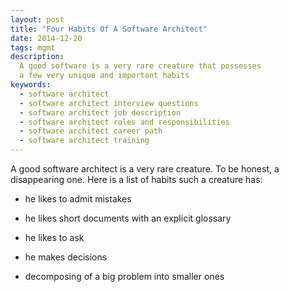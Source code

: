 ```yaml
---
layout: post
title: "Four Habits Of A Software Architect"
date: 2014-12-20
tags: mgmt
description:
  A good software is a very rare creature that possesses
  a few very unique and important habits
keywords:
  - software architect
  - software architect interview questions
  - software architect job description
  - software architect roles and responsibilities
  - software architect career path
  - software architect training
---
```


A good software architect is a very rare creature. To be honest,
a disappearing one. Here is a list of habits such a creature has:

 * he likes to admit mistakes

 * he likes short documents with an explicit glossary

 * he likes to ask

 * he makes decisions



 * decomposing of a big problem into smaller ones


<!--more-->

